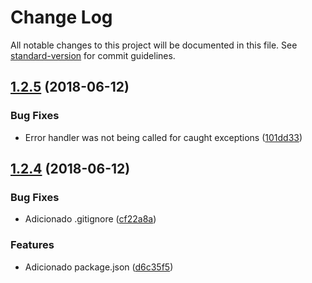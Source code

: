 # Change Log

All notable changes to this project will be documented in this file. See [standard-version](https://github.com/conventional-changelog/standard-version) for commit guidelines.

<a name="1.2.5"></a>
## [1.2.5](https://github.com/renanhangai/libweb-api/compare/v1.2.4...v1.2.5) (2018-06-12)


### Bug Fixes

* Error handler was not being called for caught exceptions ([101dd33](https://github.com/renanhangai/libweb-api/commit/101dd33))



<a name="1.2.4"></a>
## [1.2.4](https://github.com/renanhangai/libweb-api/compare/v1.2.3...v1.2.4) (2018-06-12)


### Bug Fixes

* Adicionado .gitignore ([cf22a8a](https://github.com/renanhangai/libweb-api/commit/cf22a8a))


### Features

* Adicionado package.json ([d6c35f5](https://github.com/renanhangai/libweb-api/commit/d6c35f5))
